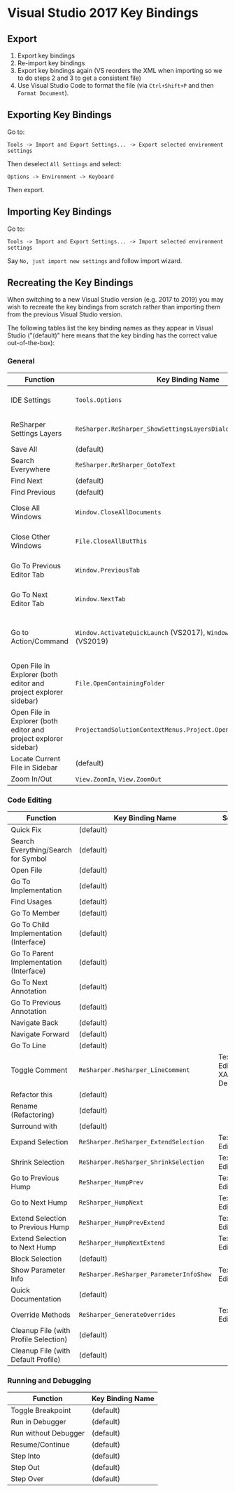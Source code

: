 # Visual Studio 2017 Key Bindings

## Export

1. Export key bindings
1. Re-import key bindings
1. Export key bindings again (VS reorders the XML when importing so we to do steps 2 and 3 to get a consistent file)
1. Use Visual Studio Code to format the file (via `Ctrl+Shift+P` and then `Format Document`).

## Exporting Key Bindings

Go to:

    Tools -> Import and Export Settings... -> Export selected environment settings

Then deselect `All Settings` and select:

    Options -> Environment -> Keyboard

Then export.

## Importing Key Bindings

Go to:

    Tools -> Import and Export Settings... -> Import selected environment settings

Say `No, just import new settings` and follow import wizard.

## Recreating the Key Bindings

When switching to a new Visual Studio version (e.g. 2017 to 2019) you may wish to recreate the key bindings from scratch rather than importing them from the previous Visual Studio version.

The following tables list the key binding names as they appear in Visual Studio ("(default)" here means that the key binding has the correct value out-of-the-box):

### General

| Function                                                          | Key Binding Name                  | Scope
| ----------------------------------------------------------------- | --------------------------------- | -----
| IDE Settings                                                      | `Tools.Options`                   | Global, Text Editor
| ReSharper Settings Layers                                         | `ReSharper.ReSharper_ShowSettingsLayersDialog` | Global, Text Editor
| Save All                                                          | (default)
| Search Everywhere                                                 | `ReSharper.ReSharper_GotoText`    | Global
| Find Next                                                         | (default)
| Find Previous                                                     | (default)
| Close All Windows                                                 | `Window.CloseAllDocuments`        | Global, Text Editor
| Close Other Windows                                               | `File.CloseAllButThis`            | Global, Text Editor
| Go To Previous Editor Tab                                         | `Window.PreviousTab`              | Global, Text Editor
| Go To Next Editor Tab                                             | `Window.NextTab`                  | Global, Text Editor
| Go to Action/Command                                              | `Window.ActivateQuickLaunch` (VS2017), `Window.QuickLaunch` (VS2019) | Global (also: remove other key bindings)
| Open File in Explorer (both editor and project explorer sidebar)  | `File.OpenContainingFolder`       | Text Editor
| Open File in Explorer (both editor and project explorer sidebar)  | `ProjectandSolutionContextMenus.Project.OpenFolderinFileExplorer` | Solution Explorer
| Locate Current File in Sidebar                                    | (default)
| Zoom In/Out                                                       | `View.ZoomIn`, `View.ZoomOut`     | -

### Code Editing

| Function                                  | Key Binding Name                          | Scope
| ----------------------------------------- | ----------------------------------------- | -----
| Quick Fix                                 | (default)
| Search Everything/Search for Symbol       | (default)
| Open File                                 | (default)
| Go To Implementation                      | (default)
| Find Usages                               | (default)
| Go To Member                              | (default)
| Go To Child Implementation (Interface)    | (default)
| Go To Parent Implementation (Interface)   | (default)
| Go To Next Annotation                     | (default)
| Go To Previous Annotation                 | (default)
| Navigate Back                             | (default)
| Navigate Forward                          | (default)
| Go To Line                                | (default)
| Toggle Comment                            | `ReSharper.ReSharper_LineComment`         | Text Editor, XAML Designer
| Refactor this                             | (default)
| Rename (Refactoring)                      | (default)
| Surround with                             | (default)
| Expand Selection                          | `ReSharper.ReSharper_ExtendSelection`     | Text Editor
| Shrink Selection                          | `ReSharper.ReSharper_ShrinkSelection`     | Text Editor
| Go to Previous Hump                       | `ReSharper_HumpPrev`                      | Text Editor
| Go to Next Hump                           | `ReSharper_HumpNext`                      | Text Editor
| Extend Selection to Previous Hump         | `ReSharper_HumpPrevExtend`                | Text Editor
| Extend Selection to Next Hump             | `ReSharper_HumpNextExtend`                | Text Editor
| Block Selection                           | (default)
| Show Parameter Info                       | `ReSharper.ReSharper_ParameterInfoShow`   | Text Editor
| Quick Documentation                       | (default)
| Override Methods                          | `ReSharper_GenerateOverrides`             | Text Editor
| Cleanup File (with Profile Selection)     | (default)
| Cleanup File (with Default Profile)       | (default)

### Running and Debugging

| Function              | Key Binding Name
| --------------------- | ----------------
| Toggle Breakpoint     | (default)
| Run in Debugger       | (default)
| Run without Debugger  | (default)
| Resume/Continue       | (default)
| Step Into             | (default)
| Step Out              | (default)
| Step Over             | (default)

